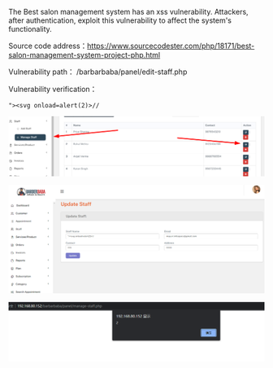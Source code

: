 



The Best salon management system has an xss vulnerability. Attackers, after authentication, exploit this vulnerability to affect the system's functionality.



Source code address：https://www.sourcecodester.com/php/18171/best-salon-management-system-project-php.html



Vulnerability path： /barbarbaba/panel/edit-staff.php



Vulnerability verification：

```
"><svg onload=alert(2)>//
```

 ![image-20250621123110559](images/image-20250621123110559.png)

![image-20250621123113975](images/image-20250621123113975.png)

![image-20250621123118308](images/image-20250621123118308.png)































